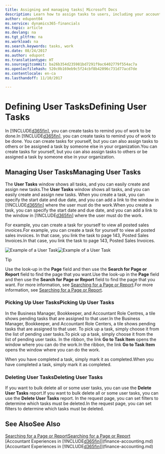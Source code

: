 ```yaml
---
title: Assigning and managing tasks| Microsoft Docs
description: Learn how to assign tasks to users, including your accountant, in Dynamics 365 Business edition
author: edupont04
ms.service: dynamics365-financials
ms.topic: article
ms.devlang: na
ms.tgt_pltfrm: na
ms.workload: na
ms.search.keywords: tasks, work
ms.date: 08/24/2017
ms.author: edupont
ms.translationtype: HT
ms.sourcegitcommit: ba26b354d235981bd7291f9ac6402779f554ac7a
ms.openlocfilehash: 520c0b169eb9c5f24cbf8b42096c731d77acd7de
ms.contentlocale: en-ca
ms.lasthandoff: 11/10/2017

---
```

# <a name="defining-user-tasks"></a><span data-ttu-id="ad622-103">Defining User Tasks</span><span class="sxs-lookup"><span data-stu-id="ad622-103">Defining User Tasks</span></span>
<span data-ttu-id="ad622-104">In [!INCLUDE[d365fin](includes/d365fin_md.md)], you can create tasks to remind you of work to be done.</span><span class="sxs-lookup"><span data-stu-id="ad622-104">In [!INCLUDE[d365fin](includes/d365fin_md.md)], you can create tasks to remind you of work to be done.</span></span> <span data-ttu-id="ad622-105">You can create tasks for yourself, but you can also assign tasks to others or be assigned a task by someone else in your organization.</span><span class="sxs-lookup"><span data-stu-id="ad622-105">You can create tasks for yourself, but you can also assign tasks to others or be assigned a task by someone else in your organization.</span></span>  

## <a name="managing-user-tasks"></a><span data-ttu-id="ad622-106">Managing User Tasks</span><span class="sxs-lookup"><span data-stu-id="ad622-106">Managing User Tasks</span></span>
<span data-ttu-id="ad622-107">The **User Tasks** window shows all tasks, and you can easily create and assign new tasks.</span><span class="sxs-lookup"><span data-stu-id="ad622-107">The **User Tasks** window shows all tasks, and you can easily create and assign new tasks.</span></span> <span data-ttu-id="ad622-108">When you create a task, you can specify the start date and due date, and you can add a link to the window in [!INCLUDE[d365fin](includes/d365fin_md.md)] where the user must do the work.</span><span class="sxs-lookup"><span data-stu-id="ad622-108">When you create a task, you can specify the start date and due date, and you can add a link to the window in [!INCLUDE[d365fin](includes/d365fin_md.md)] where the user must do the work.</span></span>  

<span data-ttu-id="ad622-109">For example, you can create a task for yourself to view all posted sales invoices.</span><span class="sxs-lookup"><span data-stu-id="ad622-109">For example, you can create a task for yourself to view all posted sales invoices.</span></span> <span data-ttu-id="ad622-110">In that case, you link the task to page 143, Posted Sales Invoices.</span><span class="sxs-lookup"><span data-stu-id="ad622-110">In that case, you link the task to page 143, Posted Sales Invoices.</span></span>  

<span data-ttu-id="ad622-111">![Example of a User Task](media/across-user-tasks/sample-user-task.png "Example of a user task")</span><span class="sxs-lookup"><span data-stu-id="ad622-111">![Example of a User Task](media/across-user-tasks/sample-user-task.png "Example of a user task")</span></span>

> [!TIP]  
>  <span data-ttu-id="ad622-112">Use the look-up in the **Page** field and then use the **Search for Page or Report** field to find the page that you want.</span><span class="sxs-lookup"><span data-stu-id="ad622-112">Use the look-up in the **Page** field and then use the **Search for Page or Report** field to find the page that you want.</span></span> <span data-ttu-id="ad622-113">For more information, see [Searching for a Page or Report](ui-search.md).</span><span class="sxs-lookup"><span data-stu-id="ad622-113">For more information, see [Searching for a Page or Report](ui-search.md).</span></span>  

### <a name="picking-up-user-tasks"></a><span data-ttu-id="ad622-114">Picking Up User Tasks</span><span class="sxs-lookup"><span data-stu-id="ad622-114">Picking Up User Tasks</span></span>
<span data-ttu-id="ad622-115">In the Business Manager, Bookkeeper, and Accountant Role Centres, a tile shows pending tasks that are assigned to that user.</span><span class="sxs-lookup"><span data-stu-id="ad622-115">In the Business Manager, Bookkeeper, and Accountant Role Centers, a tile shows pending tasks that are assigned to that user.</span></span> <span data-ttu-id="ad622-116">To pick up a task, simply choose it from the list of pending user tasks.</span><span class="sxs-lookup"><span data-stu-id="ad622-116">To pick up a task, simply choose it from the list of pending user tasks.</span></span> <span data-ttu-id="ad622-117">In the ribbon, the link **Go to Task Item** opens the window where you can do the work.</span><span class="sxs-lookup"><span data-stu-id="ad622-117">In the ribbon, the link **Go to Task Item** opens the window where you can do the work.</span></span>  

<span data-ttu-id="ad622-118">When you have completed a task, simply mark it as completed.</span><span class="sxs-lookup"><span data-stu-id="ad622-118">When you have completed a task, simply mark it as completed.</span></span>  

### <a name="deleting-user-tasks"></a><span data-ttu-id="ad622-119">Deleting User Tasks</span><span class="sxs-lookup"><span data-stu-id="ad622-119">Deleting User Tasks</span></span>
<span data-ttu-id="ad622-120">If you want to bulk delete all or some user tasks, you can use the **Delete User Tasks** report.</span><span class="sxs-lookup"><span data-stu-id="ad622-120">If you want to bulk delete all or some user tasks, you can use the **Delete User Tasks** report.</span></span> <span data-ttu-id="ad622-121">In the request page, you can set filters to determine which tasks must be deleted.</span><span class="sxs-lookup"><span data-stu-id="ad622-121">In the request page, you can set filters to determine which tasks must be deleted.</span></span>  

## <a name="see-also"></a><span data-ttu-id="ad622-122">See Also</span><span class="sxs-lookup"><span data-stu-id="ad622-122">See Also</span></span>
[<span data-ttu-id="ad622-123">Searching for a Page or Report</span><span class="sxs-lookup"><span data-stu-id="ad622-123">Searching for a Page or Report</span></span>](ui-search.md)  
<span data-ttu-id="ad622-124">[Accountant Experiences in [!INCLUDE[d365fin](includes/d365fin_md.md)]](finance-accounting.md)</span><span class="sxs-lookup"><span data-stu-id="ad622-124">[Accountant Experiences in [!INCLUDE[d365fin](includes/d365fin_md.md)]](finance-accounting.md)</span></span>  

